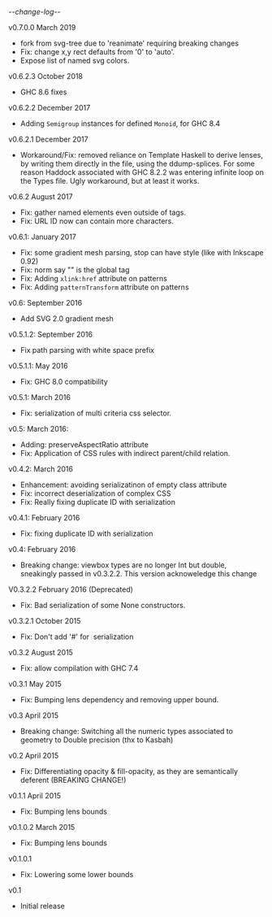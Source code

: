 -*-change-log-*-

v0.7.0.0 March 2019

 * fork from svg-tree due to 'reanimate' requiring breaking changes
 * Fix: change x,y rect defaults from '0' to 'auto'.
 * Expose list of named svg colors.

v0.6.2.3 October 2018

 * GHC 8.6 fixes

v0.6.2.2 December 2017

 * Adding `Semigroup` instances for defined `Monoid`, for GHC 8.4

v0.6.2.1 December 2017
 * Workaround/Fix: removed reliance on Template Haskell to derive lenses,
   by writing them directly in the file, using the ddump-splices. For some
   reason Haddock associated with GHC 8.2.2 was entering infinite loop on
   the Types file. Ugly workaround, but at least it works.

v0.6.2 August 2017
 * Fix: gather named elements even outside of <defs> tags.
 * Fix: URL ID now can contain more characters.

v0.6.1: January 2017
 * Fix: some gradient mesh parsing, stop can have style (like with Inkscape 0.92)
 * Fix: norm say "<mesh>" is the global tag
 * Fix: Adding `xlink:href` attribute on patterns
 * Fix: Adding `patternTransform` attribute on patterns

v0.6: September 2016
 * Add SVG 2.0 gradient mesh

v0.5.1.2: September 2016
 * Fix path parsing with white space prefix

v0.5.1.1: May 2016
 * Fix: GHC 8.0 compatibility

v0.5.1: March 2016
 * Fix: serialization of multi criteria css selector.

v0.5: March 2016:
 * Adding: preserveAspectRatio attribute
 * Fix: Application of CSS rules with indirect parent/child relation.

v0.4.2: March 2016
 * Enhancement: avoiding serializatinon of empty class attribute
 * Fix: incorrect deserialization of complex CSS
 * Fix: Really fixing duplicate ID with serialization

v0.4.1: February 2016
 * Fix: fixing duplicate ID with serialization

v0.4: February 2016
 * Breaking change: viewbox types are no longer Int
   but double, sneakingly passed in v0.3.2.2. This
   version acknoweledge this change

V0.3.2.2 February 2016 (Deprecated)
 * Fix: Bad serialization of some None constructors.

v0.3.2.1 October 2015
 * Fix: Don't add '#' for <img> serialization

v0.3.2 August 2015
 * Fix: allow compilation with GHC 7.4

v0.3.1 May 2015
 * Fix: Bumping lens dependency and removing upper bound.

v0.3 April 2015
 * Breaking change: Switching all the numeric types associated to geometry
   to Double precision (thx to Kasbah)

v0.2 April 2015
 * Fix: Differentiating opacity & fill-opacity, as they are
   semantically deferent (BREAKING CHANGE!)

v0.1.1 April 2015
 * Fix: Bumping lens bounds

v0.1.0.2 March 2015
 * Fix: Bumping lens bounds

v0.1.0.1
 * Fix: Lowering some lower bounds

v0.1
 * Initial release

